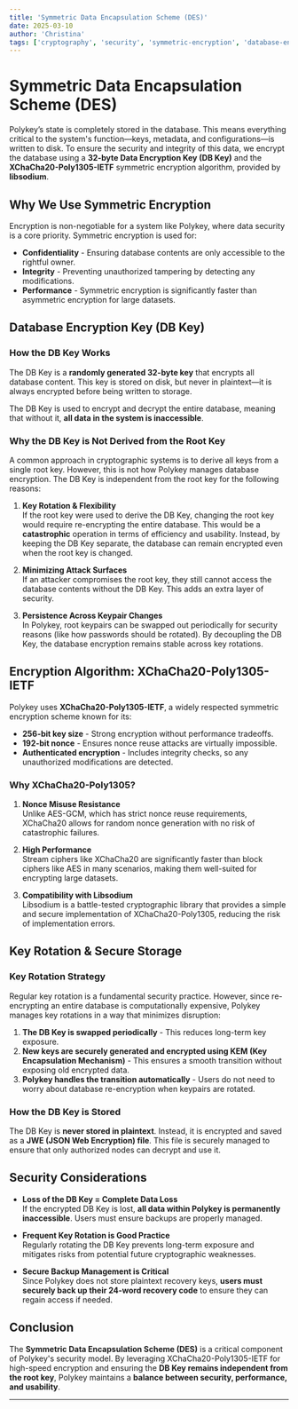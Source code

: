 ```yaml
---
title: 'Symmetric Data Encapsulation Scheme (DES)'
date: 2025-03-10
author: 'Christina'
tags: ['cryptography', 'security', 'symmetric-encryption', 'database-encryption', 'libsodium']
---
```

# Symmetric Data Encapsulation Scheme (DES)

Polykey’s state is completely stored in the database. This means everything critical to the system's function—keys, metadata, and configurations—is written to disk. To ensure the security and integrity of this data, we encrypt the database using a **32-byte Data Encryption Key (DB Key)** and the **XChaCha20-Poly1305-IETF** symmetric encryption algorithm, provided by **libsodium**.

## Why We Use Symmetric Encryption

Encryption is non-negotiable for a system like Polykey, where data security is a core priority. Symmetric encryption is used for:

- **Confidentiality** - Ensuring database contents are only accessible to the rightful owner.
- **Integrity** - Preventing unauthorized tampering by detecting any modifications.
- **Performance** - Symmetric encryption is significantly faster than asymmetric encryption for large datasets.

## Database Encryption Key (DB Key)

### **How the DB Key Works**
The DB Key is a **randomly generated 32-byte key** that encrypts all database content. This key is stored on disk, but never in plaintext—it is always encrypted before being written to storage.

The DB Key is used to encrypt and decrypt the entire database, meaning that without it, **all data in the system is inaccessible**.

### **Why the DB Key is Not Derived from the Root Key**
A common approach in cryptographic systems is to derive all keys from a single root key. However, this is not how Polykey manages database encryption. The DB Key is independent from the root key for the following reasons:

1. **Key Rotation & Flexibility**  
   If the root key were used to derive the DB Key, changing the root key would require re-encrypting the entire database. This would be a **catastrophic** operation in terms of efficiency and usability. Instead, by keeping the DB Key separate, the database can remain encrypted even when the root key is changed.

2. **Minimizing Attack Surfaces**  
   If an attacker compromises the root key, they still cannot access the database contents without the DB Key. This adds an extra layer of security.

3. **Persistence Across Keypair Changes**  
   In Polykey, root keypairs can be swapped out periodically for security reasons (like how passwords should be rotated). By decoupling the DB Key, the database encryption remains stable across key rotations.

## Encryption Algorithm: XChaCha20-Poly1305-IETF

Polykey uses **XChaCha20-Poly1305-IETF**, a widely respected symmetric encryption scheme known for its:

- **256-bit key size** - Strong encryption without performance tradeoffs.
- **192-bit nonce** - Ensures nonce reuse attacks are virtually impossible.
- **Authenticated encryption** - Includes integrity checks, so any unauthorized modifications are detected.

### **Why XChaCha20-Poly1305?**
1. **Nonce Misuse Resistance**  
   Unlike AES-GCM, which has strict nonce reuse requirements, XChaCha20 allows for random nonce generation with no risk of catastrophic failures.

2. **High Performance**  
   Stream ciphers like XChaCha20 are significantly faster than block ciphers like AES in many scenarios, making them well-suited for encrypting large datasets.

3. **Compatibility with Libsodium**  
   Libsodium is a battle-tested cryptographic library that provides a simple and secure implementation of XChaCha20-Poly1305, reducing the risk of implementation errors.

## Key Rotation & Secure Storage

### **Key Rotation Strategy**
Regular key rotation is a fundamental security practice. However, since re-encrypting an entire database is computationally expensive, Polykey manages key rotations in a way that minimizes disruption:

1. **The DB Key is swapped periodically** - This reduces long-term key exposure.
2. **New keys are securely generated and encrypted using KEM (Key Encapsulation Mechanism)** - This ensures a smooth transition without exposing old encrypted data.
3. **Polykey handles the transition automatically** - Users do not need to worry about database re-encryption when keypairs are rotated.

### **How the DB Key is Stored**
The DB Key is **never stored in plaintext**. Instead, it is encrypted and saved as a **JWE (JSON Web Encryption) file**. This file is securely managed to ensure that only authorized nodes can decrypt and use it.

## Security Considerations

- **Loss of the DB Key = Complete Data Loss**  
  If the encrypted DB Key is lost, **all data within Polykey is permanently inaccessible**. Users must ensure backups are properly managed.

- **Frequent Key Rotation is Good Practice**  
  Regularly rotating the DB Key prevents long-term exposure and mitigates risks from potential future cryptographic weaknesses.

- **Secure Backup Management is Critical**  
  Since Polykey does not store plaintext recovery keys, **users must securely back up their 24-word recovery code** to ensure they can regain access if needed.

## Conclusion

The **Symmetric Data Encapsulation Scheme (DES)** is a critical component of Polykey's security model. By leveraging XChaCha20-Poly1305-IETF for high-speed encryption and ensuring the **DB Key remains independent from the root key**, Polykey maintains a **balance between security, performance, and usability**.

---
